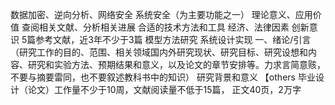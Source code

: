 数据加密、逆向分析、网络安全
系统安全（为主要功能之一）
理论意义、应用价值
查阅相关文献、分析相关进展
合适的技术方法和工具
经济、法律因素
创新意识
5篇参考文献，近3年不少于3篇
模型方法研究
系统设计实现
一、绪论/引言（研究工作的目的、范围、相关领域国内外研究现状、研究目标、研究设想和内容、研究和实验方法、预期结果和意义，以及论文的章节安排等。力求言简意赅，不要与摘要雷同，也不要叙述教科书中的知识）
研究背景和意义
【others
毕业设计（论文）工作量不少于10周，文献阅读量不低于15篇，
正文40页，2万字
